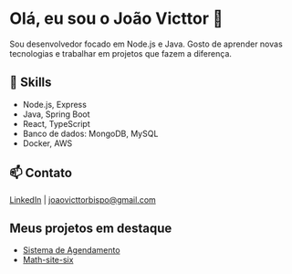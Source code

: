 # Olá, eu sou o João Victtor 👋

Sou desenvolvedor focado em Node.js e Java. Gosto de aprender novas tecnologias e trabalhar em projetos que fazem a diferença.

## 🚀 Skills
- Node.js, Express
- Java, Spring Boot
- React, TypeScript
- Banco de dados: MongoDB, MySQL
- Docker, AWS

## 📫 Contato
[LinkedIn](https://www.linkedin.com/in/joao-victtor-dev) | joaovicttorbispo@gmail.com

## Meus projetos em destaque
- [Sistema de Agendamento](https://agenda-ai-seven.vercel.app/)
- [Math-site-six](https://math-site-six.vercel.app/)
